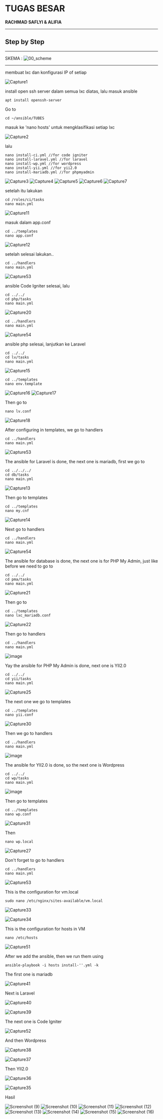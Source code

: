 # TUGAS BESAR

**RACHMAD SAFLYI & ALIFIA**

------

## Step by Step

------

SKEMA :
![00_scheme](https://user-images.githubusercontent.com/93419670/152255035-888125d0-5738-484c-97c8-9e1bb98aa345.png)

------

membuat  lxc dan konfigurasi IP of setiap

![Capture1](https://user-images.githubusercontent.com/93419670/152255278-09469dc9-9888-47eb-91ac-17934951a558.PNG)

install open ssh server dalam semua lxc diatas, lalu masuk ansible

```
apt install openssh-server
```

Go to

```
cd ~/ansible/TUBES
```

masuk ke 'nano hosts' untuk mengklasifikasi setiap lxc

![Capture2](https://user-images.githubusercontent.com/93419670/152255603-580ac68d-a6f6-4493-b606-34b79006f1d1.PNG)

lalu

```
nano install-ci.yml //for code igniter
nano install-laravel.yml //for laravel
nano install-wp.yml //for wordpress
nano install-yii.yml //for yii2.0
nano install-mariadb.yml //for phpmyadmin
```

![Capture3](https://user-images.githubusercontent.com/93419670/152255641-b10b9daf-fd17-41e3-9650-d33ce3727992.PNG)
![Capture4](https://user-images.githubusercontent.com/93419670/152255645-f4b44094-32fb-460c-98da-f6eb754b16e0.PNG)
![Capture5](https://user-images.githubusercontent.com/93419670/152255633-af5d8e78-5488-4467-b559-2e5a5083121d.PNG)
![Capture6](https://user-images.githubusercontent.com/93419670/152255635-f7ebe1ba-7d36-4278-ba47-09687edd1bb4.PNG)
![Capture7](https://user-images.githubusercontent.com/93419670/152255638-1a8b45ee-a2c8-443f-a47d-318764a6c617.PNG)

setelah itu lakukan

```
cd /roles/ci/tasks
nano main.yml
```

![Capture11](https://user-images.githubusercontent.com/93419670/152260524-70209b5a-7386-4361-8a34-c4cb0f5eb556.PNG)

masuk dalam app.conf

```
cd ../templates
nano app.conf
```

![Capture12](https://user-images.githubusercontent.com/93419670/152276453-aedfa8bd-4cc4-4bfb-beb0-9219b8a751ef.PNG)


setelah selesai lakukan..

```
cd ../handlers
nano main.yml
```

![Capture53](https://user-images.githubusercontent.com/93419670/152278090-464ed572-6bc3-4b84-8362-42bb7708ceeb.PNG)

ansible Code Igniter selesai, lalu

```
cd ../../
cd php/tasks
nano main.yml
```

![Capture20](https://user-images.githubusercontent.com/93419670/152278297-4e25b5b6-a93e-450b-bdb7-19b04b016366.PNG)


```
cd ../handlers
nano main.yml
```

![Capture54](https://user-images.githubusercontent.com/93419670/152278470-2811b69f-f287-4d33-83be-03718b71602b.PNG)

ansible php selesai, lanjutkan ke Laravel

```
cd ../../
cd lv/tasks
nano main.yml
```

![Capture15](https://user-images.githubusercontent.com/93419670/152278814-84725d21-b51d-428e-b346-1b94a73931b4.PNG)

```
cd ../templates
nano env.template
```
![Capture16](https://user-images.githubusercontent.com/93419670/152288789-d152a0bb-1391-41a4-af4f-32c1c9e6cb85.PNG)
![Capture17](https://user-images.githubusercontent.com/93419670/152288799-66ac6163-7760-4fe8-8f15-1853b29c18f5.PNG)

Then go to

```
nano lv.conf
```

![Capture18](https://user-images.githubusercontent.com/93419670/152288974-3b156395-8aa4-41d7-8b5c-cd05e891b743.PNG)

After configuring in templates, we go to handlers

```
cd ../handlers
nano main.yml
```

![Capture53](https://user-images.githubusercontent.com/93419670/152289122-ceaffffe-1e4f-4592-81a7-af5f22c438fb.PNG)

The ansible for Laravel is done, the next one is mariadb, first we go to

```
cd ../../../
cd db/tasks
nano main.yml
```
![Capture13](https://user-images.githubusercontent.com/93419670/152289301-fc4f5c9e-71de-41af-9d4d-41c145fba184.PNG)

Then go to templates

```
cd ../templates
nano my.cnf
```

![Capture14](https://user-images.githubusercontent.com/93419670/152289361-133744d1-81d8-4b43-b0b4-0f9f3872cbeb.PNG)

Next go to handlers

```
cd ../handlers
nano main.yml
```

![Capture54](https://user-images.githubusercontent.com/93419670/152289400-4e9755f1-11cf-4bf2-a6ad-d42f0151780c.PNG)

The ansible for database is done, the next one is for PHP My Admin, just like before we need to go to

```
cd ../../
cd pma/tasks
nano main.yml
```

![Capture21](https://user-images.githubusercontent.com/93419670/152289486-bd0dde16-b0bf-4b35-9119-b23d10bdf497.PNG)


Then go to

```
cd ../templates
nano lxc_mariadb.conf
```
![Capture22](https://user-images.githubusercontent.com/93419670/152289562-52478608-a382-41ef-9a60-78f258c10e29.PNG)

Then go to handlers

```
cd ../handlers
nano main.yml
```

![image](https://user-images.githubusercontent.com/93419670/152289759-2d885d79-42e2-4c03-997c-9c6be2180540.png)


Yay the ansible for PHP My Admin is done, next one is YII2.0

```
cd ../../
cd yii/tasks
nano main.yml
```

![Capture25](https://user-images.githubusercontent.com/93419670/152289913-17174975-f795-4ea6-b201-780142be586a.PNG)

The next one we go to templates

```
cd ../templates
nano yii.conf
```

![Capture30](https://user-images.githubusercontent.com/93419670/152290023-80d83670-62ae-45c1-9a7d-3aa242041852.PNG)

Then we go to handlers

```
cd ../handlers
nano main.yml
```

![image](https://user-images.githubusercontent.com/93419670/152290164-7add95c6-3cd6-4c92-85a8-804adf8e7d4f.png)


The ansible for YII2.0 is done, so the next one is Wordpress

```
cd ../../
cd wp/tasks
nano main.yml
```

![image](https://user-images.githubusercontent.com/93419670/152290339-8937e1e5-c32f-4a29-ad51-2b01387684f8.png)


Then go to templates

```
cd ../templates
nano wp.conf
```

![Capture31](https://user-images.githubusercontent.com/93419670/152290374-55ff1a7e-fb67-43a9-937b-c91e9bdd54ef.PNG)


Then

```
nano wp.local
```

![Capture27](https://user-images.githubusercontent.com/93419670/152290420-c8f4aa22-6005-4184-9e62-f7bedb3a399b.PNG)

Don't forget to go to handlers

```
cd ../handlers
nano main.yml
```
![Capture53](https://user-images.githubusercontent.com/93419670/152277671-ff32e8bb-3469-4562-9d43-4f7fe4c3100a.PNG)


This is the configuration for vm.local

```
sudo nano /etc/nginx/sites-available/vm.local
```

![Capture33](https://user-images.githubusercontent.com/93419670/152277150-e5b77045-a18a-40eb-bc7e-39b8f4f89475.PNG)

![Capture34](https://user-images.githubusercontent.com/93419670/152277163-94b9403d-0a24-4bcd-b164-b70610b9e40d.PNG)

This is the configuration for hosts in VM

```
nano /etc/hosts
```

![Capture51](https://user-images.githubusercontent.com/93419670/152276716-c28235be-c88e-4536-97ae-53b14f84b739.PNG)

After we add the ansible, then we run them using

```
ansible-playbook -i hosts install-''.yml -k
```

The first one is mariadb

![Capture41](https://user-images.githubusercontent.com/93419670/152274636-7d41d771-307c-419a-96b3-e0c20ecd2f1c.PNG)

Next is Laravel

![Capture40](https://user-images.githubusercontent.com/93419670/152274703-43d5b4c9-e096-4297-b798-0bfc1965d8e6.PNG)

![Capture39](https://user-images.githubusercontent.com/93419670/152274724-048d3bc6-b0cc-4059-9d03-566ddd803c25.PNG)


The next one is Code Igniter

![Capture52](https://user-images.githubusercontent.com/93419670/152276633-bf1b3ebc-944f-4def-b478-6f269f8f03f8.PNG)

And then Wordpress

![Capture38](https://user-images.githubusercontent.com/93419670/152275024-a749119c-a2bc-4943-a3d0-0d99a5ec70a7.PNG)

![Capture37](https://user-images.githubusercontent.com/93419670/152275037-22cdc899-4e62-4c5f-9525-dafd1dd1d38b.PNG)

Then YII2.0

![Capture36](https://user-images.githubusercontent.com/93419670/152274945-44a19f50-ee19-4908-a01b-fa72ada05542.PNG)

![Capture35](https://user-images.githubusercontent.com/93419670/152274963-b7647ff0-c969-475a-a4eb-3c52bb1c8208.PNG)

Hasil

![Screenshot (9)](https://user-images.githubusercontent.com/93419670/152276850-b58874a3-e187-479e-8d1b-1aee1566f38c.png)
![Screenshot (10)](https://user-images.githubusercontent.com/93419670/152276875-1669127a-d106-46d3-88e6-e849e0fb98c1.png)
![Screenshot (11)](https://user-images.githubusercontent.com/93419670/152276887-d96cc5ce-0cdd-4f7f-8482-e8892ab13c52.png)
![Screenshot (12)](https://user-images.githubusercontent.com/93419670/152276894-392b3253-8cf5-4060-a40e-ffa2f3d8595a.png)
![Screenshot (13)](https://user-images.githubusercontent.com/93419670/152276949-03a5462e-8ee0-47cb-974e-a62b89751f3a.png)
![Screenshot (14)](https://user-images.githubusercontent.com/93419670/152276962-b00c1aef-ff9d-4821-a910-c2eed4fda8ad.png)
![Screenshot (15)](https://user-images.githubusercontent.com/93419670/152276968-affaf7f3-085f-4940-b83b-770b99a7da5a.png)
![Screenshot (16)](https://user-images.githubusercontent.com/93419670/152276976-7e8f89b8-1808-4db5-bda7-d0d23e11109d.png)


